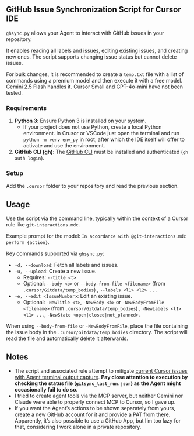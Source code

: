 ## GitHub Issue Synchronization Script for Cursor IDE

`ghsync.py` allows your Agent to interact with GitHub issues in your repository.

It enables reading all labels and issues, editing existing issues, and creating new ones. The script supports changing issue status but cannot delete issues.

For bulk changes, it is recommended to create a `temp.txt` file with a list of commands using a premium model and then execute it with a free model. Gemini 2.5 Flash handles it. Cursor Small and GPT-4o-mini have not been tested.

### Requirements

1.  **Python 3**: Ensure Python 3 is installed on your system.
    -   If your project does not use Python, create a local Python environment. In Crusor or VSCode just open the terminal and run `python -m venv env_py` in root, after which the IDE itself will offer to activate and use the environment.
2.  **GitHub CLI (gh)**: The [GitHub CLI](https://cli.github.com/) must be installed and authenticated (`gh auth login`).

### Setup

Add the `.cursor` folder to your repository and read the previous section.

## Usage

Use the script via the command line, typically within the context of a Cursor rule like `git-interactions.mdc`.

Example prompt for the model: `In accordance with @git-interactions.mdc perform {action}`.

Key commands supported via `ghsync.py`:

-   `-d, --download`: Fetch all labels and issues.
-   `-u, --upload`: Create a new issue.
    -   Requires: `--title <t>`
    -   Optional: `--body <b>` or `--body-from-file <filename>` (from `.cursor/Gitdata/temp_bodies`) , `--labels <l1> <l2> ...`
-   `-e, --edit <IssueNumber>`: Edit an existing issue.
    -   Optional: `-NewTitle <t>`, `-NewBody <b>` or `-NewBodyFromFile <filename>` (from `.cursor/Gitdata/temp_bodies`) , `-NewLabels <l1> <l1> ...`, `-NewState <open|closed|not_planned>`.

When using `--body-from-file` or `-NewBodyFromFile`, place the file containing the issue body in the `.cursor/Gitdata/temp_bodies` directory. The script will read the file and automatically delete it afterwards.

## Notes

-   The script and associated rule attempt to mitigate [current Cursor issues with Agent terminal output capture](https://forum.cursor.com/t/intermittent-incomplete-terminal-output-capture-issue-with-powershell-scripts/93297). **Pay close attention to execution by checking the status file (`gitsync_last_run.json`) as the Agent might occasionally fail to do so.**
-   I tried to create agent tools via the MCP server, but neither Gemini nor Claude were able to properly connect MCP to Cursor, so I gave up.
-   If you want the Agent’s actions to be shown separately from yours, create a new GitHub account for it and provide a PAT from there. Apparently, it’s also possible to use a GitHub App, but I’m too lazy for that, considering I work alone in a private repository.
